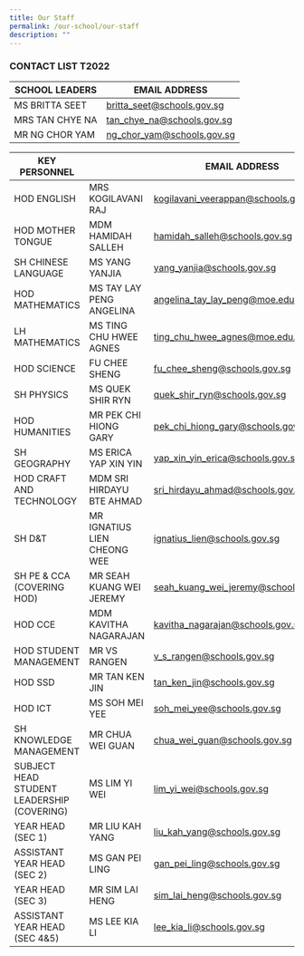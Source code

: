 ```yaml
---
title: Our Staff
permalink: /our-school/our-staff
description: ""
---
```

### CONTACT LIST T2022

| SCHOOL LEADERS | EMAIL ADDRESS |
|---|---|
| MS BRITTA SEET | britta_seet@schools.gov.sg |
| MRS TAN CHYE NA | tan_chye_na@schools.gov.sg  |
| MR NG CHOR YAM | ng_chor_yam@schools.gov.sg |


| KEY PERSONNEL |  | EMAIL ADDRESS |
|---|---|---|
| HOD ENGLISH | MRS KOGILAVANI RAJ | kogilavani_veerappan@schools.gov.sg |
| HOD MOTHER TONGUE | MDM HAMIDAH SALLEH | hamidah_salleh@schools.gov.sg |
| SH CHINESE LANGUAGE | MS YANG YANJIA | yang_yanjia@schools.gov.sg |
| HOD MATHEMATICS | MS TAY LAY PENG ANGELINA | angelina_tay_lay_peng@moe.edu.sg  |
| LH MATHEMATICS | MS TING CHU  HWEE AGNES | ting_chu_hwee_agnes@moe.edu.sg |
| HOD SCIENCE | FU CHEE SHENG | fu_chee_sheng@schools.gov.sg |
| SH PHYSICS | MS QUEK SHIR RYN | quek_shir_ryn@schools.gov.sg |
| HOD HUMANITIES | MR PEK CHI HIONG GARY | pek_chi_hiong_gary@schools.gov.sg |
| SH GEOGRAPHY | MS ERICA YAP XIN YIN | yap_xin_yin_erica@schools.gov.sg |
| HOD CRAFT AND TECHNOLOGY | MDM SRI HIRDAYU BTE AHMAD | sri_hirdayu_ahmad@schools.gov.sg |
| SH D&T | MR IGNATIUS LIEN CHEONG WEE | ignatius_lien@schools.gov.sg |
| SH PE & CCA (COVERING HOD) | MR SEAH KUANG WEI JEREMY | seah_kuang_wei_jeremy@schools.gov.sg |
| HOD CCE | MDM KAVITHA NAGARAJAN | kavitha_nagarajan@schools.gov.sg |
| HOD STUDENT MANAGEMENT | MR VS RANGEN | v_s_rangen@schools.gov.sg |
| HOD SSD | MR TAN KEN JIN | tan_ken_jin@schools.gov.sg |
| HOD ICT | MS SOH MEI YEE | soh_mei_yee@schools.gov.sg  |
| SH KNOWLEDGE MANAGEMENT | MR CHUA WEI GUAN | chua_wei_guan@schools.gov.sg |
|  SUBJECT HEAD STUDENT LEADERSHIP (COVERING) |  MS LIM YI WEI | lim_yi_wei@schools.gov.sg  |
| YEAR HEAD<br>(SEC 1) | MR LIU KAH YANG | liu_kah_yang@schools.gov.sg |
| ASSISTANT YEAR HEAD <br>(SEC 2) | MS GAN PEI LING | gan_pei_ling@schools.gov.sg |
| YEAR HEAD<br>(SEC 3) | MR SIM LAI HENG | sim_lai_heng@schools.gov.sg |
| ASSISTANT YEAR HEAD<br>(SEC 4&5) | MS LEE KIA LI | lee_kia_li@schools.gov.sg |